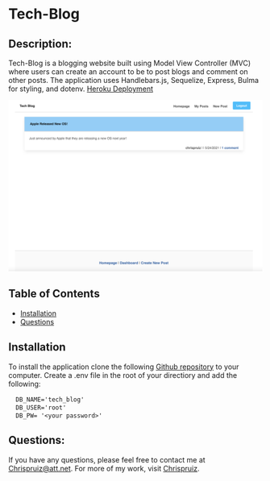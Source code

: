 # Tech-Blog
  
  ## Description: 
  Tech-Blog is a blogging website built using Model View Controller (MVC) where users can create an account to be to post blogs and comment on other posts. The application uses Handlebars.js, Sequelize, Express, Bulma for styling, and dotenv.
  [Heroku Deployment](https://powerful-lake-33458.herokuapp.com/)

  ![Screenshot showing homepage](https://github.com/Chrispruiz/tech-blog/blob/main/images/home.png?raw=true)
  ## Table of Contents
  * [Installation](#installation) 
  * [Questions](#questions)


  ## Installation
  To install the application clone the following [Github repository](https://github.com/Chrispruiz/tech-blog.git) to your computer. Create a .env file in the root of your directiory and add the following:

      DB_NAME='tech_blog'
      DB_USER='root'
      DB_PW= '<your password>'
  
  
  ## Questions:
  If you have any questions, please feel free to contact me at Chrispruiz@att.net. For more of my work, visit [Chrispruiz](https://github.com/Chrispruiz).
